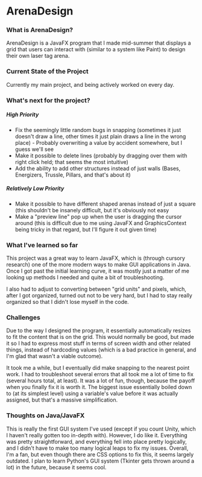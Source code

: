 # ArenaDesign
### What is ArenaDesign?

ArenaDesign is a JavaFX program that I made mid-summer that displays a grid that users can interact with 
(similar to a system like Paint) to design their own laser tag arena.

### Current State of the Project

Currently my main project, and being actively worked on every day.

### What's next for the project?

##### High Priority

- Fix the seemingly little random bugs in snapping (sometimes it just doesn't draw a line, other times it just plain draws a line in the wrong place) - Probably overwriting a value by accident somewhere, but I guess we'll see
- Make it possible to delete lines (probably by dragging over them with right click held; that seems the most intuitive)
- Add the ability to add other structures instead of just walls (Bases, Energizers, Trussle, Pillars, and that's about it)

##### Relatively Low Priority

- Make it possible to have different shaped arenas instead of just a square (this shouldn't be insanely difficult, but it's obviously not easy
- Make a "preview line" pop up when the user is dragging the cursor around (this is difficult due to me using JavaFX and GraphicsContext being tricky in that regard, but I'll figure it out given time)

### What I've learned so far

This project was a great way to learn JavaFX, which is (through cursory research) one of the more modern ways to make GUI applications
in Java. Once I got past the initial learning curve, it was mostly just a matter of me looking up methods I needed and quite a bit of 
troubleshooting.

I also had to adjust to converting between "grid units" and pixels, which, after I got organized, turned out not to be very hard, but I had to stay really organized so that I didn't lose myself in the code. 

### Challenges

Due to the way I designed the program, it essentially automatically resizes to fit the content that is on the grid. This would
normally be good, but made it so I had to express most stuff in terms of screen width and other related things, instead of 
hardcoding values (which is a bad practice in general, and I'm glad that wasn't a viable outcome). 

It took me a while, but I eventually did make snapping to the nearest point work. I had to troubleshoot several errors that all took me a lot of time to fix (several hours total, at least). It was a lot of fun, though, because the payoff when you finally fix it is worth it. The biggest issue essentially boiled down to (at its simplest level) using a variable's value before it was actually assigned, but that's a massive simplification. 

### Thoughts on Java/JavaFX

This is really the first GUI system I've used (except if you count Unity, which I haven't really gotten too in-depth with). However, I 
do like it. Everything was pretty straightforward, and everything fell into place pretty logically, and I didn't have to make too many
logical leaps to fix my issues. Overall, I'm a fan, but even though there are CSS options to fix this, it seems largely outdated. I plan
to learn Python's GUI system (Tkinter gets thrown around a lot) in the future, because it seems cool.






